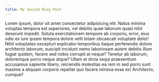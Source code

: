 ```yaml
---
title: My Second Blog Post
---
```


Lorem ipsum, dolor sit amet consectetur adipisicing elit. Natus minima voluptas tempora est asperiores, vel debitis quae laborum quasi nihil deserunt impedit. Soluta exercitationem tempore ab corporis, error, eius odio ex iure ipsam tempora dolore velit totam obcaecati voluptate dolor! Nihil voluptates excepturi explicabo temporibus itaque perferendis dolore architecto laborum, suscipit incidunt nemo laboriosam autem debitis illum fugiat quidem, facere sed nobis corrupti at neque? Tenetur ab laborum, doloremque porro neque atque? Ullam at dicta sequi praesentium accusamus sapiente libero, reiciendis molestias ea rem in sed porro sunt maxime a aliquam corporis repellat quo facere minima esse ex! Architecto, cumque?
